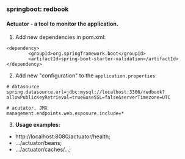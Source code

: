### springboot: redbook

#### Actuator - a tool to monitor the application.

1. Add new dependencies in pom.xml:
```
<dependency>
        <groupId>org.springframework.boot</groupId>
        <artifactId>spring-boot-starter-validation</artifactId>
</dependency>
```
2. Add new "configuration" to the `application.properties`:
```
# datasource
spring.datasource.url=jdbc:mysql://localhost:3306/redbook?allowPublicKeyRetrieval=true&useSSL=false&serverTimezone=UTC

# acutator, JMX
management.endpoints.web.exposure.include=*
```

3. **Usage examples:**
- http://localhost:8080/actuator/health;
- .../actuator/beans;
- .../actuator/caches/...;
